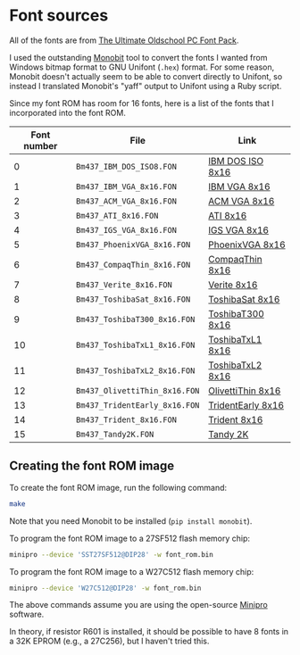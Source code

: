 # Font sources

All of the fonts are from [The Ultimate Oldschool PC Font Pack](https://int10h.org/oldschool-pc-fonts/).

I used the outstanding [Monobit](https://github.com/robhagemans/monobit) tool
to convert the fonts I wanted from Windows bitmap format to GNU Unifont (`.hex`) format.
For some reason, Monobit doesn't actually seem to be able to convert directly to
Unifont, so instead I translated Monobit's "yaff" output to Unifont using a
Ruby script.

Since my font ROM has room for 16 fonts, here is a list of the
fonts that I incorporated into the font ROM.

Font number | File                  | Link
----------- | --------------------- | -----------
0           | `Bm437_IBM_DOS_ISO8.FON` | [IBM DOS ISO 8x16](https://int10h.org/oldschool-pc-fonts/fontlist/font?ibm_dos_iso8)
1           | `Bm437_IBM_VGA_8x16.FON` | [IBM VGA 8x16](https://int10h.org/oldschool-pc-fonts/fontlist/font?ibm_vga_8x16)
2           | `Bm437_ACM_VGA_8x16.FON` | [ACM VGA 8x16](https://int10h.org/oldschool-pc-fonts/fontlist/font?acm_vga_8x16)
3           | `Bm437_ATI_8x16.FON` | [ATI 8x16](https://int10h.org/oldschool-pc-fonts/fontlist/font?ati_8x16)
4           | `Bm437_IGS_VGA_8x16.FON` | [IGS VGA 8x16](https://int10h.org/oldschool-pc-fonts/fontlist/font?igs_vga_8x16)
5           | `Bm437_PhoenixVGA_8x16.FON` | [PhoenixVGA 8x16](https://int10h.org/oldschool-pc-fonts/fontlist/font?phoenixvga_8x16)
6           | `Bm437_CompaqThin_8x16.FON` | [CompaqThin 8x16](https://int10h.org/oldschool-pc-fonts/fontlist/font?compaqthin_8x16)
7           | `Bm437_Verite_8x16.FON` | [Verite 8x16](https://int10h.org/oldschool-pc-fonts/fontlist/font?verite_8x16)
8           | `Bm437_ToshibaSat_8x16.FON` | [ToshibaSat 8x16](https://int10h.org/oldschool-pc-fonts/fontlist/font?toshibasat_8x16)
9           | `Bm437_ToshibaT300_8x16.FON` | [ToshibaT300 8x16](https://int10h.org/oldschool-pc-fonts/fontlist/font?toshibat300_8x16)
10          | `Bm437_ToshibaTxL1_8x16.FON` | [ToshibaTxL1 8x16](https://int10h.org/oldschool-pc-fonts/fontlist/font?toshibatxl1_8x16)
11          | `Bm437_ToshibaTxL2_8x16.FON` | [ToshibaTxL2 8x16](https://int10h.org/oldschool-pc-fonts/fontlist/font?toshibatxl2_8x16)
12          | `Bm437_OlivettiThin_8x16.FON` | [OlivettiThin 8x16](https://int10h.org/oldschool-pc-fonts/fontlist/font?olivettithin_8x16)
13          | `Bm437_TridentEarly_8x16.FON` | [TridentEarly 8x16](https://int10h.org/oldschool-pc-fonts/fontlist/font?tridentearly_8x16)
14          | `Bm437_Trident_8x16.FON` | [Trident 8x16](https://int10h.org/oldschool-pc-fonts/fontlist/font?trident_8x16)
15          | `Bm437_Tandy2K.FON` | [Tandy 2K](https://int10h.org/oldschool-pc-fonts/fontlist/font?tandy2k)

## Creating the font ROM image

To create the font ROM image, run the following command:

```bash
make
```

Note that you need Monobit to be installed (`pip install monobit`).

To program the font ROM image to a 27SF512 flash memory chip:

```bash
minipro --device 'SST27SF512@DIP28' -w font_rom.bin
```

To program the font ROM image to a W27C512 flash memory chip:

```bash
minipro --device 'W27C512@DIP28' -w font_rom.bin
```

The above commands assume you are using the open-source
[Minipro](https://gitlab.com/DavidGriffith/minipro) software.

In theory, if resistor R601 is installed, it should be possible to have 8 fonts
in a 32K EPROM (e.g., a 27C256), but I haven't tried this.
